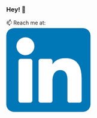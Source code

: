 ### Hey! :raising_hand:

 📫 Reach me at:<br>
[![licon](images/linkedin_icon.png)](https://www.linkedin.com/in/shivani-s-ba5400187/) 


<!--
### Hi there 👋
**ShivaniSSS/ShivaniSSS** is a ✨ _special_ ✨ repository because its `README.md` (this file) appears on your GitHub profile.

Here are some ideas to get you started:

- 🔭 I’m currently working on ...
- 🌱 I’m currently learning ...
- 👯 I’m looking to collaborate on ...
- 🤔 I’m looking for help with ...
- 💬 Ask me about ...
- 📫 How to reach me: ...
- 😄 Pronouns: ...
- ⚡ Fun fact: ...
-->
